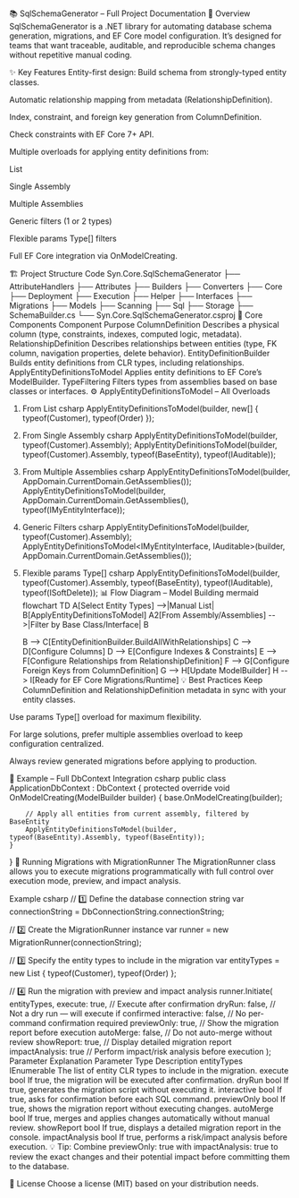 📚 SqlSchemaGenerator – Full Project Documentation
📖 Overview
SqlSchemaGenerator is a .NET library for automating database schema generation, migrations, and EF Core model configuration. It’s designed for teams that want traceable, auditable, and reproducible schema changes without repetitive manual coding.

✨ Key Features
Entity-first design: Build schema from strongly-typed entity classes.

Automatic relationship mapping from metadata (RelationshipDefinition).

Index, constraint, and foreign key generation from ColumnDefinition.

Check constraints with EF Core 7+ API.

Multiple overloads for applying entity definitions from:

List<Type>

Single Assembly

Multiple Assemblies

Generic filters (1 or 2 types)

Flexible params Type[] filters

Full EF Core integration via OnModelCreating.

🏗️ Project Structure
Code
Syn.Core.SqlSchemaGenerator
 ├── AttributeHandlers
 ├── Attributes
 ├── Builders
 ├── Converters
 ├── Core
 ├── Deployment
 ├── Execution
 ├── Helper
 ├── Interfaces
 ├── Migrations
 ├── Models
 ├── Scanning
 ├── Sql
 ├── Storage
 ├── SchemaBuilder.cs
 └── Syn.Core.SqlSchemaGenerator.csproj
🔹 Core Components
Component	Purpose
ColumnDefinition	Describes a physical column (type, constraints, indexes, computed logic, metadata).
RelationshipDefinition	Describes relationships between entities (type, FK column, navigation properties, delete behavior).
EntityDefinitionBuilder	Builds entity definitions from CLR types, including relationships.
ApplyEntityDefinitionsToModel	Applies entity definitions to EF Core’s ModelBuilder.
TypeFiltering	Filters types from assemblies based on base classes or interfaces.
⚙️ ApplyEntityDefinitionsToModel – All Overloads
1. From List<Type>
csharp
ApplyEntityDefinitionsToModel(builder, new[] { typeof(Customer), typeof(Order) });
2. From Single Assembly
csharp
ApplyEntityDefinitionsToModel(builder, typeof(Customer).Assembly);
ApplyEntityDefinitionsToModel(builder, typeof(Customer).Assembly, typeof(BaseEntity), typeof(IAuditable));
3. From Multiple Assemblies
csharp
ApplyEntityDefinitionsToModel(builder, AppDomain.CurrentDomain.GetAssemblies());
ApplyEntityDefinitionsToModel(builder, AppDomain.CurrentDomain.GetAssemblies(), typeof(IMyEntityInterface));
4. Generic Filters
csharp
ApplyEntityDefinitionsToModel<IMyEntityInterface>(builder, typeof(Customer).Assembly);
ApplyEntityDefinitionsToModel<IMyEntityInterface, IAuditable>(builder, AppDomain.CurrentDomain.GetAssemblies());
5. Flexible params Type[]
csharp
ApplyEntityDefinitionsToModel(builder, typeof(Customer).Assembly, typeof(BaseEntity), typeof(IAuditable), typeof(ISoftDelete));
📊 Flow Diagram – Model Building
mermaid
flowchart TD
    A[Select Entity Types] -->|Manual List<Type>| B[ApplyEntityDefinitionsToModel]
    A2[From Assembly/Assemblies] -->|Filter by Base Class/Interface| B

    B --> C[EntityDefinitionBuilder.BuildAllWithRelationships]
    C --> D[Configure Columns]
    D --> E[Configure Indexes & Constraints]
    E --> F[Configure Relationships from RelationshipDefinition]
    F --> G[Configure Foreign Keys from ColumnDefinition]
    G --> H[Update ModelBuilder]
    H --> I[Ready for EF Core Migrations/Runtime]
💡 Best Practices
Keep ColumnDefinition and RelationshipDefinition metadata in sync with your entity classes.

Use params Type[] overload for maximum flexibility.

For large solutions, prefer multiple assemblies overload to keep configuration centralized.

Always review generated migrations before applying to production.

📌 Example – Full DbContext Integration
csharp
public class ApplicationDbContext : DbContext
{
    protected override void OnModelCreating(ModelBuilder builder)
    {
        base.OnModelCreating(builder);

        // Apply all entities from current assembly, filtered by BaseEntity
        ApplyEntityDefinitionsToModel(builder, typeof(BaseEntity).Assembly, typeof(BaseEntity));
    }
}
🚀 Running Migrations with MigrationRunner
The MigrationRunner class allows you to execute migrations programmatically with full control over execution mode, preview, and impact analysis.

Example
csharp
// 1️⃣ Define the database connection string
var connectionString = DbConnectionString.connectionString;

// 2️⃣ Create the MigrationRunner instance
var runner = new MigrationRunner(connectionString);

// 3️⃣ Specify the entity types to include in the migration
var entityTypes = new List<Type>
{
    typeof(Customer),
    typeof(Order)
};

// 4️⃣ Run the migration with preview and impact analysis
runner.Initiate(
    entityTypes,
    execute: true,          // Execute after confirmation
    dryRun: false,          // Not a dry run — will execute if confirmed
    interactive: false,     // No per-command confirmation required
    previewOnly: true,      // Show the migration report before execution
    autoMerge: false,       // Do not auto-merge without review
    showReport: true,       // Display detailed migration report
    impactAnalysis: true    // Perform impact/risk analysis before execution
);
Parameter Explanation
Parameter	Type	Description
entityTypes	IEnumerable<Type>	The list of entity CLR types to include in the migration.
execute	bool	If true, the migration will be executed after confirmation.
dryRun	bool	If true, generates the migration script without executing it.
interactive	bool	If true, asks for confirmation before each SQL command.
previewOnly	bool	If true, shows the migration report without executing changes.
autoMerge	bool	If true, merges and applies changes automatically without manual review.
showReport	bool	If true, displays a detailed migration report in the console.
impactAnalysis	bool	If true, performs a risk/impact analysis before execution.
💡 Tip: Combine previewOnly: true with impactAnalysis: true to review the exact changes and their potential impact before committing them to the database.

📜 License
Choose a license (MIT) based on your distribution needs.